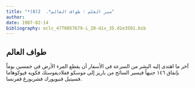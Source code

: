 ```yaml
---
title: "*سير العلم : طواف العالم*.  2(8)"
author: 
date: 1907-02-14
bibliography: oclc_4770057679-i_20-div_35.d1e3501.bib
---
```




##  طواف العالم 


 آخر ما اهتدى إليه البشر من السرعة في الأسفار أن يقطع المرء الأرض في  خمسين  يوماً بإنفاق  ١٤٦  جنيهاً فيسير السائح من باريز إلى موسكو ففلاديفوستك فكويه فيوكوهاما فسيتيل فنيويورك فشربورغ ففرنسا. 
